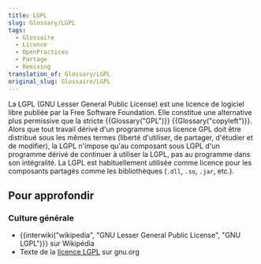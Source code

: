 ```yaml
---
title: LGPL
slug: Glossary/LGPL
tags:
  - Glossaire
  - Licence
  - OpenPractices
  - Partage
  - Remixing
translation_of: Glossary/LGPL
original_slug: Glossaire/LGPL
---
```

La LGPL (GNU Lesser General Public License) est une licence de logiciel libre publiée par la Free Software Foundation. Elle constitue une alternative plus permissive que la stricte {{Glossary("GPL")}} {{Glossary("copyleft")}}. Alors que tout travail dérivé d'un programme sous licence GPL doit être distribué sous les mêmes termes (liberté d'utiliser, de partager, d'étudier et de modifier), la LGPL n'impose qu'au composant sous LGPL d'un programme dérivé de continuer à utiliser la LGPL, pas au programme dans son intégralité. La LGPL est habituellement utilisée comme licence pour les composants partagés comme les bibliothèques (`.dll`, `.so`, `.jar`, etc.).

## Pour approfondir

### Culture générale

- {{interwiki("wikipedia", "GNU Lesser General Public License", "GNU LGPL")}} sur Wikipédia
- Texte de la [licence LGPL](http://www.gnu.org/copyleft/lesser.html) sur gnu.org
